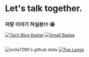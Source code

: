 # Let's talk together.
### 저랑 이야기 하실분!!! 😁
[![Tech Blog Badge](http://img.shields.io/badge/-Tech%20blog-black?style=flat-square&logo=github&link=https://zzsza.github.io/)](https://velog.io/@winney_77/)
[![Gmail Badge](https://img.shields.io/badge/Gmail-d14836?style=flat-square&logo=Gmail&logoColor=white&link=mailto:snugyun01@gmail.com)](mailto:suyeon.dv@gmail.com)

</br>![ecila7290's github stats](https://github-readme-stats.vercel.app/api?username=suyeon-dv&show_icons=true&theme=radical)
[![Top Langs](https://github-readme-stats.vercel.app/api/top-langs/?username=suyeon-DV&layout=compact)](https://github.com/suyeon-DV/github-readme-stats)
